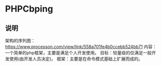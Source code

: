 
# PHPCbping
## 说明
架构的序列图：https://www.processon.com/view/link/558a701fe4b0ccebb524bb71
		内容：一个简单的php框架，主要是满足个人开发使用。
		目标：轻量级的仅满足一般开发使用(由开发人员决定)。
		框架：主要是在命令模式基础上扩展而成的。 


 
